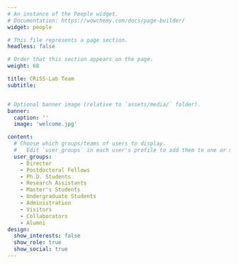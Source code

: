 ```yaml
---
# An instance of the People widget.
# Documentation: https://wowchemy.com/docs/page-builder/
widget: people

# This file represents a page section.
headless: false

# Order that this section appears on the page.
weight: 68

title: CRiSS-Lab Team
subtitle:


# Optional banner image (relative to `assets/media/` folder).
banner:
  caption: ''
  image: 'welcome.jpg'

content:
  # Choose which groups/teams of users to display.
  #   Edit `user_groups` in each user's profile to add them to one or more of these groups.
  user_groups:
    - Director
    - Postdoctoral Fellows
    - Ph.D. Students
    - Research Assistants
    - Master's Students
    - Undergraduate Students
    - Administration
    - Visitors
    - Collaborators
    - Alumni
design:
  show_interests: false
  show_role: true
  show_social: true
---
```

